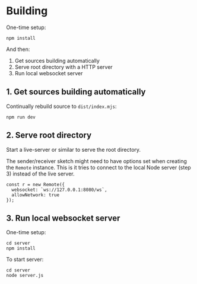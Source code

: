 # Building

One-time setup:

```
npm install
```

And then:

1. Get sources building automatically
2. Serve root directory with a HTTP server
3. Run local websocket server

## 1. Get sources building automatically

Continually rebuild source to `dist/index.mjs`:

```
npm run dev
```

## 2. Serve root directory

Start a live-server or similar to serve the root directory.

The sender/receiver sketch might need to have options set when creating the `Remote` instance. This is it tries to connect to the local Node server (step 3) instead of the live server.

```
const r = new Remote({
  websocket: `ws://127.0.0.1:8080/ws`,
  allowNetwork: true
});
```

## 3. Run local websocket server

One-time setup:

```
cd server
npm install
```

To start server:

```
cd server
node server.js
```

